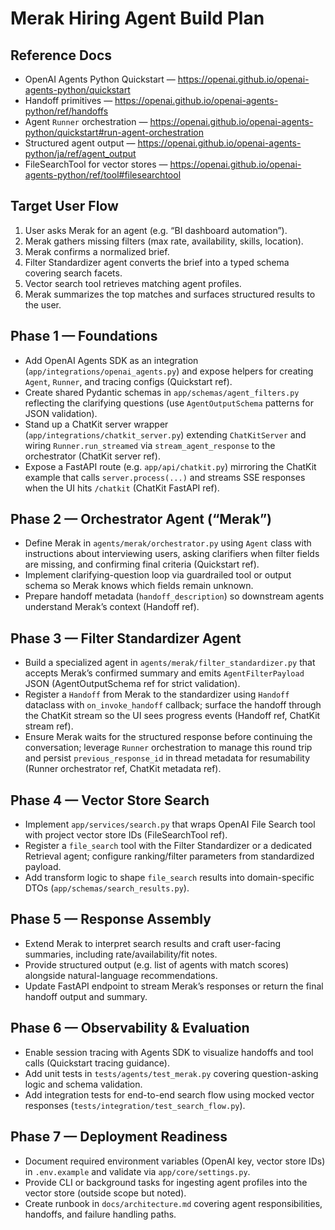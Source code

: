 # Merak Hiring Agent Build Plan

## Reference Docs
- OpenAI Agents Python Quickstart — https://openai.github.io/openai-agents-python/quickstart
- Handoff primitives — https://openai.github.io/openai-agents-python/ref/handoffs
- Agent `Runner` orchestration — https://openai.github.io/openai-agents-python/quickstart#run-agent-orchestration
- Structured agent output — https://openai.github.io/openai-agents-python/ja/ref/agent_output
- FileSearchTool for vector stores — https://openai.github.io/openai-agents-python/ref/tool#filesearchtool

## Target User Flow
1. User asks Merak for an agent (e.g. “BI dashboard automation”).
2. Merak gathers missing filters (max rate, availability, skills, location).
3. Merak confirms a normalized brief.
4. Filter Standardizer agent converts the brief into a typed schema covering search facets.
5. Vector search tool retrieves matching agent profiles.
6. Merak summarizes the top matches and surfaces structured results to the user.

## Phase 1 — Foundations
- Add OpenAI Agents SDK as an integration (`app/integrations/openai_agents.py`) and expose helpers for creating `Agent`, `Runner`, and tracing configs (Quickstart ref).
- Create shared Pydantic schemas in `app/schemas/agent_filters.py` reflecting the clarifying questions (use `AgentOutputSchema` patterns for JSON validation).
- Stand up a ChatKit server wrapper (`app/integrations/chatkit_server.py`) extending `ChatKitServer` and wiring `Runner.run_streamed` via `stream_agent_response` to the orchestrator (ChatKit server ref).
- Expose a FastAPI route (e.g. `app/api/chatkit.py`) mirroring the ChatKit example that calls `server.process(...)` and streams SSE responses when the UI hits `/chatkit` (ChatKit FastAPI ref).

## Phase 2 — Orchestrator Agent (“Merak”)
- Define Merak in `agents/merak/orchestrator.py` using `Agent` class with instructions about interviewing users, asking clarifiers when filter fields are missing, and confirming final criteria (Quickstart ref).
- Implement clarifying-question loop via guardrailed tool or output schema so Merak knows which fields remain unknown.
- Prepare handoff metadata (`handoff_description`) so downstream agents understand Merak’s context (Handoff ref).

## Phase 3 — Filter Standardizer Agent
- Build a specialized agent in `agents/merak/filter_standardizer.py` that accepts Merak’s confirmed summary and emits `AgentFilterPayload` JSON (AgentOutputSchema ref for strict validation).
- Register a `Handoff` from Merak to the standardizer using `Handoff` dataclass with `on_invoke_handoff` callback; surface the handoff through the ChatKit stream so the UI sees progress events (Handoff ref, ChatKit stream ref).
- Ensure Merak waits for the structured response before continuing the conversation; leverage `Runner` orchestration to manage this round trip and persist `previous_response_id` in thread metadata for resumability (Runner orchestrator ref, ChatKit metadata ref).

## Phase 4 — Vector Store Search
- Implement `app/services/search.py` that wraps OpenAI File Search tool with project vector store IDs (FileSearchTool ref).
- Register a `file_search` tool with the Filter Standardizer or a dedicated Retrieval agent; configure ranking/filter parameters from standardized payload.
- Add transform logic to shape `file_search` results into domain-specific DTOs (`app/schemas/search_results.py`).

## Phase 5 — Response Assembly
- Extend Merak to interpret search results and craft user-facing summaries, including rate/availability/fit notes.
- Provide structured output (e.g. list of agents with match scores) alongside natural-language recommendations.
- Update FastAPI endpoint to stream Merak’s responses or return the final handoff output and summary.

## Phase 6 — Observability & Evaluation
- Enable session tracing with Agents SDK to visualize handoffs and tool calls (Quickstart tracing guidance).
- Add unit tests in `tests/agents/test_merak.py` covering question-asking logic and schema validation.
- Add integration tests for end-to-end search flow using mocked vector responses (`tests/integration/test_search_flow.py`).

## Phase 7 — Deployment Readiness
- Document required environment variables (OpenAI key, vector store IDs) in `.env.example` and validate via `app/core/settings.py`.
- Provide CLI or background tasks for ingesting agent profiles into the vector store (outside scope but noted).
- Create runbook in `docs/architecture.md` covering agent responsibilities, handoffs, and failure handling paths.
